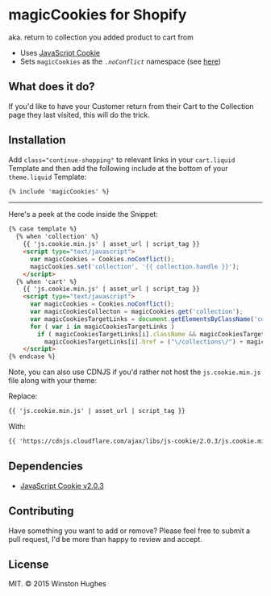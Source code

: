 # magicCookies for Shopify
aka. return to collection you added product to cart from
- Uses [JavaScript Cookie](https://github.com/js-cookie/js-cookie)
- Sets `magicCookies` as the _`.noConflict`_ namespace (see [here](https://github.com/js-cookie/js-cookie#namespace-conflicts))

## What does it do?
If you'd like to have your Customer return from their Cart to the Collection page they last visited, this will do the trick.

## Installation
Add `class="continue-shopping"` to relevant links in your `cart.liquid` Template and then add the following include at the bottom of your `theme.liquid` Template:
```html
{% include 'magicCookies' %}
```

---

Here's a peek at the code inside the Snippet:
```html
{% case template %}
  {% when 'collection' %}
    {{ 'js.cookie.min.js' | asset_url | script_tag }}
    <script type="text/javascript">
      var magicCookies = Cookies.noConflict();
      magicCookies.set('collection', '{{ collection.handle }}');
    </script>
  {% when 'cart' %}
    {{ 'js.cookie.min.js' | asset_url | script_tag }}
    <script type="text/javascript">
      var magicCookies = Cookies.noConflict();
      var magicCookiesCollecton = magicCookies.get('collection');
      var magicCookiesTargetLinks = document.getElementsByClassName('continue-shopping');
      for ( var i in magicCookiesTargetLinks )
        if ( magicCookiesTargetLinks[i].className && magicCookiesTargetLinks[i].className.indexOf('continue-shopping') != -1 )
          magicCookiesTargetLinks[i].href = ("\/collections\/") + magicCookiesCollecton;
    </script>
{% endcase %}
```

Note, you can also use CDNJS if you'd rather not host the `js.cookie.min.js` file along with your theme:

Replace:
```html
{{ 'js.cookie.min.js' | asset_url | script_tag }}
```

With:
```html
{{ 'https://cdnjs.cloudflare.com/ajax/libs/js-cookie/2.0.3/js.cookie.min.js' | script_tag }}
```

## Dependencies
* [JavaScript Cookie v2.0.3](https://github.com/js-cookie/js-cookie)

## Contributing
Have something you want to add or remove? Please feel free to submit a pull request, I'd be more than happy to review and accept.

## License
MIT. © 2015 Winston Hughes
